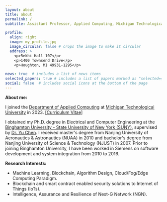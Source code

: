 ```yaml
---
layout: about
title: about
permalink: /
subtitle: Assistant Professor, Applied Computing, Michigan Technological University.

profile:
  align: right
  image: my_profile.jpg
  image_circular: false # crops the image to make it circular
  address: >
    <p>Rekhi Hall 107</p>
    <p>1400 Townsend Drive</p>
    <p>Houghton, MI 49931-1295</p>

news: true  # includes a list of news items
selected_papers: true # includes a list of papers marked as "selected={true}"
social: false  # includes social icons at the bottom of the page
---
```

<b>About me:</b>

I joined the [Department of Applied Computing](https://www.mtu.edu/applied-computing/) at [Michigan Technological University](https://www.mtu.edu) in 2023. [[Curriculum Vitae]](/assets/pdf/cv_main.pdf)

I obtained my Ph.D. degree in Electrical and Computer Engineering at the [Binghamton University - State University of New York (SUNY)](https://www.binghamton.edu), supervised by [Dr. Yu Chen](https://bingweb.binghamton.edu/~ychen/). I received master's degree from Nanjing University of Aeronautics & Astronautics (NUAA) in 2010 and bachelor's degree from Nanjing University of Science & Technology (NJUST) in 2007. Prior to joining Binghamton University, I have been worked in Siemens on software development and system integration from 2010 to 2016.

<b>Research Interests:</b>
<ul>
<li>Machine Learning, Blockchain, Algorithm Design, Cloud/Fog/Edge Computing Paradigm.</li>
<li>Blockchain and smart contract enabled security solutions to Internet of Things (IoTs).</li>
<li>Intelligence, Assurance and Resilience of Next-G Network (NGN).</li>
</ul>

<!-- I am looking for self-motivated Ph.D. students to join my group. If you are interested, please feel free to send me an email with your CV, transcripts, TOEFL and GRE scores, and any other relevant materials that you believe would support your application. -->

<!-- I am looking for highly motivated PhD students who are interested in solving real-world security and privacy problems or building secure systems (supported as RA/TA). Shoot me an email!!! -->

<!-- Write your biography here. Tell the world about yourself. Link to your favorite [subreddit](http://reddit.com). You can put a picture in, too. The code is already in, just name your picture `prof_pic.jpg` and put it in the `img/` folder.

Put your address / P.O. box / other info right below your picture. You can also disable any these elements by editing `profile` property of the YAML header of your `_pages/about.md`. Edit `_bibliography/papers.bib` and Jekyll will render your [publications page](/al-folio/publications/) automatically.

Link to your social media connections, too. This theme is set up to use [Font Awesome icons](http://fortawesome.github.io/Font-Awesome/) and [Academicons](https://jpswalsh.github.io/academicons/), like the ones below. Add your Facebook, Twitter, LinkedIn, Google Scholar, or just disable all of them. -->
